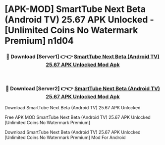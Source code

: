 # [APK-MOD] SmartTube Next Beta (Android TV) 25.67 APK Unlocked - [Unlimited Coins No Watermark Premium] n1d04



<div align="center">
<h3>🔴 Download [Server1] 👉👉 <a href="https://momento.my/?title=SmartTube_Next_Beta_(Android_TV)_25.67_APK_Unlocked">SmartTube Next Beta (Android TV) 25.67 APK Unlocked Mod Apk</a></h3><br>

<h3>🔴 Download [Server2] 👉👉 <a href="https://momento.my/?title=SmartTube_Next_Beta_(Android_TV)_25.67_APK_Unlocked">SmartTube Next Beta (Android TV) 25.67 APK Unlocked Mod Apk</a></h3>
</div>



Download SmartTube Next Beta (Android TV) 25.67 APK Unlocked 

Free APK MOD SmartTube Next Beta (Android TV) 25.67 APK Unlocked [Unlimited Coins No Watermark Premium]

Download SmartTube Next Beta (Android TV) 25.67 APK Unlocked [Unlimited Coins No Watermark Premium] Mod For Android
